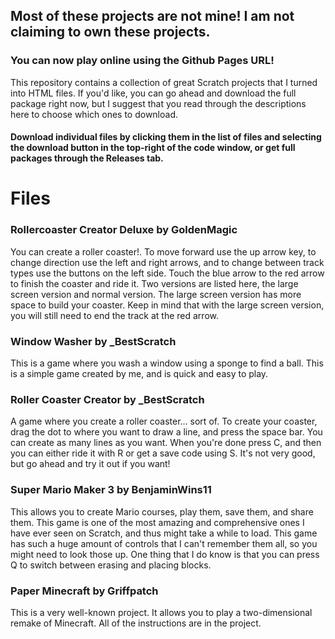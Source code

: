 <h2>Most of these projects are not mine! I am not claiming to own these projects.</h2>
<h3>You can now play online using the Github Pages URL!</h3>
</p>This repository contains a collection of great Scratch projects that I turned into HTML files. If you'd like, you can go ahead and download the full package right now, but I suggest that you read through the descriptions here to choose which ones to download.</p>
<h4>Download individual files by clicking them in the list of files and selecting the download button in the top-right of the code window, or get full packages through the Releases tab.</h4>
<h1>Files</h1>
<p><h3>Rollercoaster Creator Deluxe by GoldenMagic</h3>You can create a roller coaster!. To move forward use the up arrow key, to change direction use the left and right arrows, and to change between track types use the buttons on the left side. Touch the blue arrow to the red arrow to finish the coaster and ride it. Two versions are listed here, the large screen version and normal version. The large screen version has more space to build your coaster. Keep in mind that with the large screen version, you will still need to end the track at the red arrow.</p>
<p><h3>Window Washer by _BestScratch</h3>This is a game where you wash a window using a sponge to find a ball. This is a simple game created by me, and is quick and easy to play.</p>
<p><h3>Roller Coaster Creator by _BestScratch</h3>A game where you create a roller coaster... sort of. To create your coaster, drag the dot to where you want to draw a line, and press the space bar. You can create as many lines as you want. When you're done press C, and then you can either ride it with R or get a save code using S. It's not very good, but go ahead and try it out if you want!</p>
<p><h3>Super Mario Maker 3 by BenjaminWins11</h3>This allows you to create Mario courses, play them, save them, and share them. This game is one of the most amazing and comprehensive ones I have ever seen on Scratch, and thus might take a while to load. This game has such a huge amount of controls that I can't remember them all, so you might need to look those up. One thing that I do know is that you can press Q to switch between erasing and placing blocks.</p>
<p><h3>Paper Minecraft by Griffpatch</h3>This is a very well-known project. It allows you to play a two-dimensional remake of Minecraft. All of the instructions are in the project.</p>
